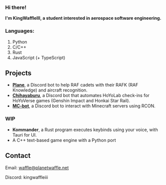 ### Hi there!

**I'm KingWaffleIII, a student interested in aerospace software engineering.**

### Languages:
1. Python
2. C/C++
3. Rust
4. JavaScript (+ TypeScript)

## Projects
- **[Plane](https://github.com/KingWaffleIII/Plane)**, a Discord bot to help RAF cadets with their RAFK (RAF Knowledge) and aircraft recognition.
- **[Chihayaburu](https://github.com/KingWaffleIII/Chihayaburu)**, a Discord bot that automates HoYoLab check-ins for HoYoVerse games (Genshin Impact and Honkai Star Rail).
- **[MC-bot](https://github.com/KingWaffleIII/MC-bot)**, a Discord bot to interact with Minecraft servers using RCON.

### WIP
- **Kommander**, a Rust program executes keybinds using your voice, with Tauri for UI.
- A C++ text-based game engine with a Python port


## Contact
Email: waffle@planetwaffle.net

Discord: kingwaffleiii
